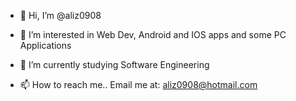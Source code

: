 - 👋 Hi, I’m @aliz0908
- 👀 I’m interested in Web Dev, Android and IOS apps and some PC Applications
- 🌱 I’m currently studying Software Engineering


- 📫 How to reach me..
Email me at:
aliz0908@hotmail.com

<!---
aliz0908/aliz0908 is a ✨ special ✨ repository because its `README.md` (this file) appears on your GitHub profile.
You can click the Preview link to take a look at your changes.
--->
